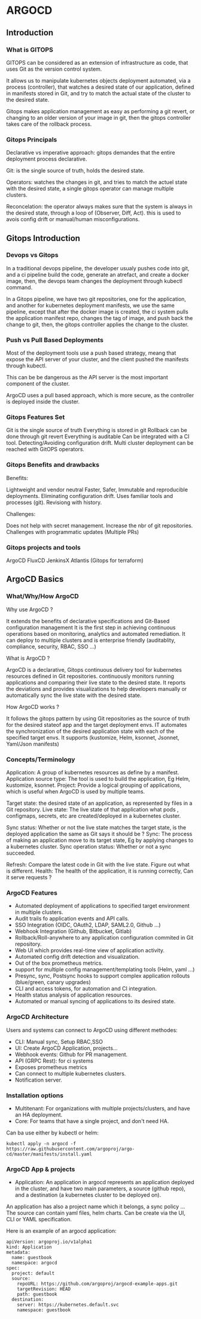 # ARGOCD

## Introduction

### What is GITOPS

GITOPS can be considered as an extension of infrastructure as code, that uses Git as the version control system.

It allows us to manipulate kubernetes objects deployment automated, via a process (controller), that watches a desired state of our application, defined in manifests stored in Git, and try to match the actual state of the cluster to the desired state.

Gitops makes application management as easy as performing a git revert, or changing to an older version of your image in git, then the gitops controller takes care of the rollback process. 

### Gitops Principals

Declarative vs imperative approach: gitops demandes that the entire deployment process declarative.

Git: is the single source of truth, holds the desired state.

Operators: watches the changes in git, and tries to match the actuel state with the desired state, a single gitops operator can manage multiple clusters.

Reconcelation: the operator always makes sure that the system is always in the desired state, through a loop of (Observer, Diff, Act). this is used to avois config drift or manual/human misconfigurations. 

## Gitops Introduction

### Devops vs Gitops

In a traditional devops pipeline, the developer usualy pushes code into git, and a ci pipeline build the code, generate an atrefact, and create a docker image, then, the devops team changes the deployment through kubectl command.

In a Gitops pipeline, we have two git repositories, one for the application, and another for kubernetes deployment manifests, we use the same pipeline, except that after the docker image is created, the ci system pulls the application manifest repo, changes the tag of image, and push back the change to git, then, the gitops controller applies the change to the cluster.

### Push vs Pull Based Deployments

Most of the deployment tools use a push based strategy, meang that expose the API server of your cluster, and the client pushed the manifests through kubectl.

This can be be dangerous as the API server is the most important component of the cluster.

ArgoCD uses a pull based approach, which is more secure, as the controller is deployed inside the cluster.

### Gitops Features Set

Git is the single source of truth
Everything is stored in git
Rollback can be done through git revert
Everything is auditable
Can be integrated with a CI tool.
Detecting/Avoiding configuration drift.
Multi cluster deployment can be reached with GitOPS operators.

### Gitops Benefits and drawbacks

Benefits:

Lightweight and vendor neutral
Faster, Safer, Immutable and reproducible deployments.
Eliminating configuration drift.
Uses familiar tools and processes (git).
Revisiong with history.
 
Challenges:

Does not help with secret management.
Increase the nbr of git repositories.
Challenges with programmatic updates (Multiple PRs)

### Gitops projects and tools

ArgoCD
FluxCD
JenkinsX
Atlantis (Gitops for terraform)


## ArgoCD Basics

### What/Why/How ArgoCD

Why use ArgoCD ?

It extends the benefits of declarative specifications and Git-Based configuration management
It is the first step in achieving continuous operations based on monitoring, analytics and automated remediation.
It can deploy to multiple clusters and is enterprise friendly (auditablity, compliance, security, RBAC, SSO ...)


What is ArgoCD ?

ArgoCD is a declarative, Gitops continuous delivery tool for kubernetes resources defined in Git repositories.
continuously monitors running applications and comparing their live state to the desired state.
It reports the deviations and provides visualizations to help developers manually or automatically sync the live state with the desired state.


How ArgoCD works ?

It follows the gitops pattern by using Git repositories as the source of truth for the desired stateof app and the target deployment envs.
IT automates the synchronization of the desired application state with each of the specified target envs.
It supports (kustomize, Helm, ksonnet, Jsonnet, Yaml/Json manifests)

### Concepts/Terminology

Application: A group of kubernetes resources as define by a manifest.
Application source type: The tool is used to build the application, Eg Helm, kustomize, ksonnet.
Project: Provide a logical grouping of applications, which is useful when ArgoCD is used by multiple teams.

Target state: the desired state of an application, as represented by files in a Git repository.
Live state: The live state of that application what pods , configmaps, secrets, etc are created/deployed in a kubernetes cluster.

Sync status: Whether or not the live state matches the target state, is the deployed application the same as Git says it should be ?
Sync: The process of making an application move to its target state, Eg by applying changes to a kubernetes cluster.
Sync operation status: Whether or not a sync succeeded.

Refresh: Compare the latest code in Git with the live state. Figure out what is different.
Health: The health of the application, it is running correctly, Can it serve requests ?

### ArgoCD Features

- Automated deployment of applications to specified target environment in multiple clusters.
- Audit trails fo application events and API calls.
- SSO Integration (OIDC, OAuth2, LDAP, SAML2.0, Github ...)
- Webhook Integration (Github, Bitbucket, Gitlab)
- Rollback/Roll-anywhere to any application configuration commited in Git repository.
- Web UI which provides real-time view of application activity.
- Automated config drift detection and visualization.
- Out of the box prometheus metrics.
- support for multiple config management/templating tools (Helm, yaml ...)
- Presync, sync, Postsync hooks to support complex application rollouts (blue/green, canary upgrades)
- CLI and access tokens, for automation and CI integration.
- Health status analysis of application resources.
- Automated or manual syncing of applications to its desired state.

### ArgoCD Architecture

Users and systems can connect to ArgoCD using different methodes:

* CLI: Manual sync, Setup RBAC,SSO
* UI: Create ArgoCD Application, projects...
* Webhook events: Github for PR management.
* API (GRPC Rest): for ci systems
* Exposes prometheus metrics
* Can connect to multiple kubernetes clusters.
* Notification server.

### Installation options


* Multitenant: For organizations with multiple projects/clusters, and have an HA deployment.
* Core: For teams that have a single project, and don't need HA.

Can ba use either by kubectl or helm:

``` 
kubectl apply -n argocd -f https://raw.githubusercontent.com/argoproj/argo-cd/master/manifests/install.yaml
````

### ArgoCD App & projects

* Application: An application in argocd represents an application deployed in the cluster, and have two main parameters, a source (github repo), and a destination (a kubernetes cluster to be deployed on).

An application has also a project name which it belongs, a sync policy ...
The source can contain yaml files, helm charts.
Can be create via the UI, CLI or YAML specification.

Here is an example of an argocd application:

```
apiVersion: argoproj.io/v1alpha1
kind: Application
metadata:
  name: guestbook
  namespace: argocd
spec:
  project: default
  source:
    repoURL: https://github.com/argoproj/argocd-example-apps.git
    targetRevision: HEAD
    path: guestbook
  destination:
    server: https://kubernetes.default.svc
    namespace: guestbook
```


